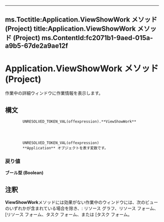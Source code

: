 

---
ms.Toctitle:Application.ViewShowWork メソッド (Project)
title:Application.ViewShowWork メソッド (Project)
ms.ContentId:fc2071b1-9aed-015a-a9b5-67de2a9ae12f
---
# Application.ViewShowWork メソッド (Project)




作業中の詳細ウィンドウに作業情報を表示します。

## 構文

            UNRESOLVED_TOKEN_VAL(offexpression).**ViewShowWork**




            UNRESOLVED_TOKEN_VAL(offexpression)
            **Application** オブジェクトを表す変数です。

### 戻り値
**ブール型 (Boolean)**





## 注釈
**ViewShowWork**メソッドには効果がない作業中のウィンドウには、次のビューのいずれかが含まれている場合を除き、: リソース グラフ、リソース フォーム、[リソース フォーム、タスク フォーム、または [タスク フォーム。




